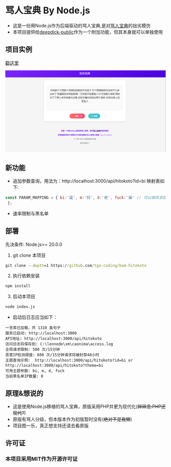 # 骂人宝典 By Node.js

- 这是一份用Node.js作为后端驱动的骂人宝典,是对[骂人宝典](https://caonima.de)的拙劣模仿
- 本项目提供给[deepdick-public](https://github.com/tgx-coding/deepdick-public)作为一个附加功能，但其本身就可以单独使用

## 项目实例

 [戳这里](https://st.excesama.fun)

 ![图片示例](/example.png)
## 新功能

- 追加参数查询，用法为：http://localhost:3000/api/hitokoto?id=bi 映射表如下:
```JavaScript
const PARAM_MAPPING = { bi:'逼', m:'妈', d:'爸', fuck:'操' // 可以继续添加更多映射
 };
```
- 速率限制与黑名单

## 部署
先决条件: Node.js>= 20.0.0
1. git clone 本项目
```cmd
git clone --depth=1 https://github.com/tgx-coding/bad-hitokoto
```
2. 执行依赖安装
```cmd
npm install
```
3. 启动本项目
```cmd
node index.js
```
- 启动后日志应当如下：
```log
一言库已加载，共 1310 条句子
服务已启动: http://localhost:3000
API地址: http://localhost:3000/api/hitokoto
访问日志将保存到: C:\lennode\xm\caonima\access.log
全局请求限制: 500 次/15分钟
恶意IP检测阈值: 600 次/15分钟请求将被封禁48小时
主题查询示例:  http://localhost:3000/api/hitokoto?id=bi or http://localhost:3000/api/hitokoto?theme=bi
可用主题参数: bi, m, d, fuck
当前黑名单IP数量: 0
```

## 原理&想说的

- 这是使用Node.js移植的骂人宝典，原版采用PHP并更为现代化(~~碎碎念:PHP还现代?~~)
- 原版有骂人分级，但本版本作为初版暂时没有(~~绝对不是我懒~~)
- 项目图一乐，真正想支持还请去看原版

## 许可证

### 本项目采用MIT作为开源许可证